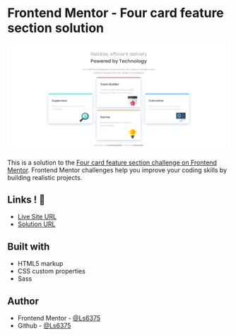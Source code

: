 # Frontend Mentor - Four card feature section solution

![](./design/screenshot.png)

This is a solution to the [Four card feature section challenge on Frontend Mentor](https://www.frontendmentor.io/challenges/four-card-feature-section-weK1eFYK). Frontend Mentor challenges help you improve your coding skills by building realistic projects. 

## Links ! 👋

- [Live Site URL](https://ls6375.github.io/Frontend-Projects_Frontend-Mentor/9_four-card-feature-section-master)
- [Solution URL](https://www.frontendmentor.io/solutions/four-card-feature-nLmEajNOD)


## Built with

- HTML5 markup
- CSS custom properties
- Sass


## Author

- Frontend Mentor - [@Ls6375](https://www.frontendmentor.io/profile/Ls6375)
- Github - [@Ls6375](https://github.com/Ls6375)